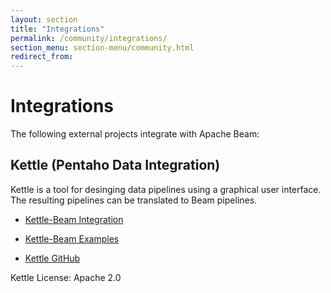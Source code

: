 ```yaml
---
layout: section
title: "Integrations"
permalink: /community/integrations/
section_menu: section-menu/community.html
redirect_from:
---
```

<!--
Licensed under the Apache License, Version 2.0 (the "License");
you may not use this file except in compliance with the License.
You may obtain a copy of the License at

http://www.apache.org/licenses/LICENSE-2.0

Unless required by applicable law or agreed to in writing, software
distributed under the License is distributed on an "AS IS" BASIS,
WITHOUT WARRANTIES OR CONDITIONS OF ANY KIND, either express or implied.
See the License for the specific language governing permissions and
limitations under the License.
-->

# Integrations

The following external projects integrate with Apache Beam:

## Kettle (Pentaho Data Integration)

Kettle is a tool for desinging data pipelines using a graphical user interface.
The resulting pipelines can be translated to Beam pipelines.

- [Kettle-Beam Integration](https://github.com/mattcasters/kettle-beam)
- [Kettle-Beam Examples](https://github.com/mattcasters/kettle-beam-examples)

- [Kettle GitHub](https://github.com/pentaho/pentaho-kettle/)

Kettle License: Apache 2.0
